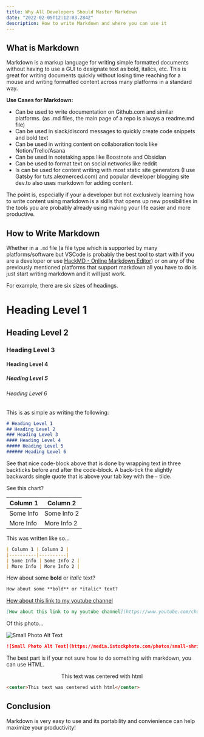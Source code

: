 ```yaml
---
title: Why All Developers Should Master Markdown
date: "2022-02-05T12:12:03.284Z"
description: How to write Markdown and where you can use it
---
```


## What is Markdown

Markdown is a markup language for writing simple formatted documents without having to use a GUI to designate text as bold, italics, etc. This is great for writing documents quickly without losing time reaching for a mouse and writing formatted content across many platforms in a standard way.

**Use Cases for Markdown:**

- Can be used to write documentation on Github.com and similar platforms. (as .md files, the main page of a repo is always a readme.md file)
- Can be used in slack/discord messages to quickly create code snippets and bold text
- Can be used in writing content on collaboration tools like Notion/Trello/Asana
- Can be used in notetaking apps like Boostnote and Obsidian
- Can be used to format text on social networks like reddit
- Is can be used for content writing with most static site generators (I use Gatsby for tuts.alexmerced.com) and popular developer blogging site dev.to also uses markdown for adding content.

The point is, especially if your a developer but not exclusively learning how to write content using markdown is a skills that opens up new possibilities in the tools you are probably already using making your life easier and more productive.

## How to Write Markdown

Whether in a `.md` file (a file type which is supported by many platforms/software but VSCode is probably the best tool to start with if you are a developer or use [HackMD - Online Markdown Editor](https://hackmd.io/)) or on any of the previously mentioned platforms that support markdown all you have to do is just start writing markdown and it will just work.

For example, there are six sizes of headings.

# Heading Level 1
## Heading Level 2
### Heading Level 3
#### Heading Level 4
##### Heading Level 5
###### Heading Level 6

This is as simple as writing the following:

```md
# Heading Level 1
## Heading Level 2
### Heading Level 3
#### Heading Level 4
##### Heading Level 5
###### Heading Level 6
```

See that nice code-block above that is done by wrapping text in three backticks before and after the code-block. A back-tick the slightly backwards single quote that is above your tab key with the `~` tilde.

See this chart?

| Column 1 | Column 2 |
|----------|----------|
| Some Info | Some Info 2 |
| More Info | More Info 2 |

This was written like so...

```md
| Column 1 | Column 2 |
|----------|----------|
| Some Info | Some Info 2 |
| More Info | More Info 2 |
```

How about some **bold** or *italic* text?

```md
How about some **bold** or *italic* text?
```

[How about this link to my youtube channel](https://www.youtube.com/channel/UCoc4UCEetAt3htM3hV1dQgQ)

```md
[How about this link to my youtube channel](https://www.youtube.com/channel/UCoc4UCEetAt3htM3hV1dQgQ)
```

Of this photo...

![Small Photo Alt Text](https://media.istockphoto.com/photos/small-shrinking-currency-dollar-in-inflation-on-white-background-picture-id174672992?b=1&k=20&m=174672992&s=170667a&w=0&h=b-CcObjDfgFS4qFbnJM5GEKwO9vSU3Ckanfo9nVI7o4=)

```md
![Small Photo Alt Text](https://media.istockphoto.com/photos/small-shrinking-currency-dollar-in-inflation-on-white-background-picture-id174672992?b=1&k=20&m=174672992&s=170667a&w=0&h=b-CcObjDfgFS4qFbnJM5GEKwO9vSU3Ckanfo9nVI7o4=)
```

The best part is if your not sure how to do something with markdown, you can use HTML.

<center>This text was centered with html</center>

```md
<center>This text was centered with html</center>
```

## Conclusion

Markdown is very easy to use and its portability and convienience can help maximize your productivity!